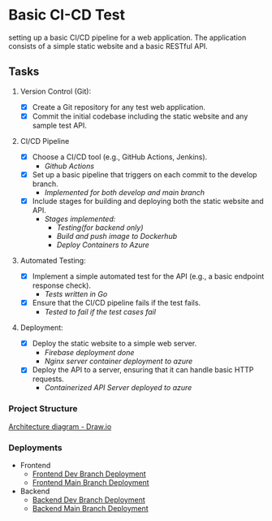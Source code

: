 # Basic CI-CD Test

setting up a basic CI/CD pipeline for a web application. The application consists of a simple static website and a basic RESTful API.

## Tasks

1. Version Control (Git):

    - [x] Create a Git repository for any test web application.
    - [x] Commit the initial codebase including the static website and any sample test API.

2. CI/CD Pipeline

    - [x] Choose a CI/CD tool (e.g., GitHub Actions, Jenkins).
      - _Github Actions_
    - [x] Set up a basic pipeline that triggers on each commit to the develop branch.
      - _Implemented for both develop and main branch_
    - [x] Include stages for building and deploying both the static website and API.
      - _Stages implemented:_
        - _Testing(for backend only)_
        - _Build and push image to Dockerhub_
        - _Deploy Containers to Azure_

3. Automated Testing:

    - [x] Implement a simple automated test for the API (e.g., a basic endpoint response check).
      - _Tests written in Go_
    - [x] Ensure that the CI/CD pipeline fails if the test fails.
      - _Tested to fail if the test cases fail_

4. Deployment:

    - [x] Deploy the static website to a simple web server.
      - _Firebase deployment done_
      - _Nginx server container deployment to azure_
    - [x] Deploy the API to a server, ensuring that it can handle basic HTTP requests.
      - _Containerized API Server deployed to azure_

### Project Structure

[Architecture diagram - Draw.io](https://drive.google.com/file/d/1qU1IhZAexsxA4jlTcJkS5mX_Tzvqf1ez/view?usp=sharing "Architecture diagram")

### Deployments

- Frontend
  - [Frontend Dev Branch Deployment](https://dev-basic-ci-frontend.wonderfulwave-531b1711.centralus.azurecontainerapps.io "frontend Dev")
  - [Frontend Main Branch Deployment](https://basic-ci-frontend.wonderfulwave-531b1711.centralus.azurecontainerapps.io "frontend Main")
- Backend
  - [Backend Dev Branch Deployment](https://dev-basic-ci-cd-backend.wonderfulwave-531b1711.centralus.azurecontainerapps.io "backend Dev")
  - [Backend Main Branch Deployment](https://basic-ci-cd-backend.wonderfulwave-531b1711.centralus.azurecontainerapps.io "backend")
